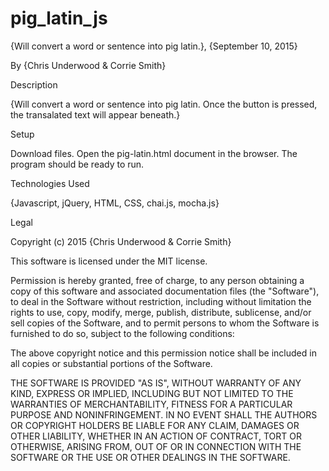 # pig_latin_js

{Will convert a word or sentence into pig latin.}, {September 10, 2015}

By {Chris Underwood & Corrie Smith}

Description

{Will convert a word or sentence into pig latin. Once the button is pressed, the transalated text will appear beneath.}

Setup

Download files. Open the pig-latin.html document in the browser. The program should be ready to run.

Technologies Used

{Javascript, jQuery, HTML, CSS, chai.js, mocha.js}

Legal

Copyright (c) 2015 {Chris Underwood & Corrie Smith}

This software is licensed under the MIT license.

Permission is hereby granted, free of charge, to any person obtaining a copy of this software and associated documentation files (the "Software"), to deal in the Software without restriction, including without limitation the rights to use, copy, modify, merge, publish, distribute, sublicense, and/or sell copies of the Software, and to permit persons to whom the Software is furnished to do so, subject to the following conditions:

The above copyright notice and this permission notice shall be included in all copies or substantial portions of the Software.

THE SOFTWARE IS PROVIDED "AS IS", WITHOUT WARRANTY OF ANY KIND, EXPRESS OR IMPLIED, INCLUDING BUT NOT LIMITED TO THE WARRANTIES OF MERCHANTABILITY, FITNESS FOR A PARTICULAR PURPOSE AND NONINFRINGEMENT. IN NO EVENT SHALL THE AUTHORS OR COPYRIGHT HOLDERS BE LIABLE FOR ANY CLAIM, DAMAGES OR OTHER LIABILITY, WHETHER IN AN ACTION OF CONTRACT, TORT OR OTHERWISE, ARISING FROM, OUT OF OR IN CONNECTION WITH THE SOFTWARE OR THE USE OR OTHER DEALINGS IN THE SOFTWARE.
